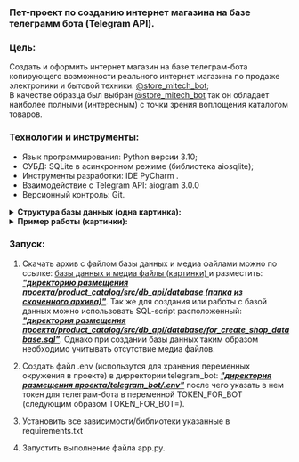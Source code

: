 ### Пет-проект по созданию интернет магазина на базе телеграмм бота (Telegram API).

### Цель:
Создать и оформить интернет магазин на базе телеграм-бота копирующего 
возможности реального интернет магазина по продаже электроники и 
бытовой техники: <a href="https://t.me/store_mitech_bot">@store_mitech_bot</a>;
<br>
В качестве образца был выбран <a href="https://t.me/store_mitech_bot">@store_mitech_bot</a> 
так он обладает наиболее полными (интересным) с точки зрения воплощения каталогом товаров.

### Технологии и инструменты:
- Язык программирования: Python версии 3.10; 
- СУБД: SQLite в асинхронном режиме (библиотека aiosqlite);
- Инструменты разработки: IDE PyCharm .
- Взаимодействие с Telegram API: aiogram 3.0.0
- Версионный контроль: Git.

<details><summary><strong>Структура базы данных (одна картинка):</strong></summary>

![database_structure](/pictures/database_structure.jpg "database_structure") 

</details>

<details><summary><strong>Пример работы (картинки):</strong></summary>

#### Начало работы:

![start1](/pictures/bot_start_1.jpg "start1") 

#### Команда /start:

![start2](/pictures/bot_start_2.jpg "start2")

#### Команда /help:

![help](/pictures/bot_help.jpg "help") 

#### Выбор категории устройства (команда /catalog):

![catalog_categories](/pictures/bot_catalog_categories.jpg "catalog_categories")

#### Выбор производителя устройства:

![catalog_manufacturer](/pictures/bot_catalog_manufacturer.jpg "catalog_manufacturer")

#### Выбор по названию/модели устройства:

![catalog_name_devices](/pictures/bot_catalog_name_device.jpg "catalog_name_devices")

#### Вывод информации о выбранном устройстве вариант №1 (без прокрутки):

![catalog_name_device_and_picture](/pictures/bot_catalog_name_device_and_picture.jpg "catalog_name_device_and_picture")

#### Вывод информации о выбранном устройстве (нажата кнопка "Все устройства" в предыдущем меню) вариант №2 (с прокруткой):

![catalog_all_device](/pictures/bot_catalog_all_device.jpg "catalog_all_device")

</details>

### Запуск:

1. Скачать архив с файлом базы данных и медиа файлами можно по ссылке:
<a href="https://disk.yandex.ru/d/EAYgSwzjhibbJA"> базы данных и медиа файлы (картинки) </a>
и разместить: ***<u>"директорию размещения проекта/product_catalog/src/db_api/database
(папка из скаченного архива)"</u>***. Так же для создания или работы с базой данных можно использовать SQL-script расположенный:
***<u>"директория размещения проекта/product_catalog/src/db_api/database/for_create_shop_database.sql"</u>***.
Однако при создании базы данных таким образом необходимо учитывать отсутствие медиа файлов.

2. Создать файл .env (использутся для хранения переменных окружения 
в проекте) в дирректории telegram_bot: ***<u>"директория размещения 
проекта/telegram_bot/.env"</u>*** после чего указать в нем токен для телеграм-бота 
в переменной TOKEN_FOR_BOT (следующим образом TOKEN_FOR_BOT=).

3. Установить все зависимости/библиотеки указанные в requirements.txt 

4. Запустить выполнение файла app.py.

